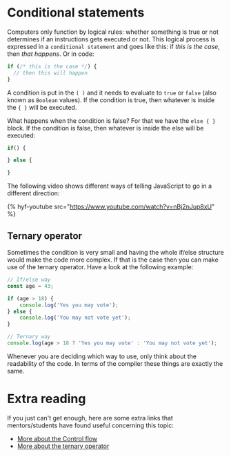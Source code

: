 # Conditional statements

Computers only function by logical rules: whether something is true or not determines if an instructions gets executed or not. This logical process is expressed in a `conditional statement` and goes like this: if _this is the case_, then _that happens_. Or in code:

```js
if (/* this is the case */) {
  // then this will happen
}
```

A condition is put in the `( )` and it needs to evaluate to `true` or `false` (also known as `Boolean` values). If the condition is true, then whatever is inside the `{ }` will be executed.

What happens when the condition is false? For that we have the `else { }` block. If the condition is false, then whatever is inside the else will be executed:

```js
if() {

} else {

}

```

The following video shows different ways of telling JavaScript to go in a different direction:

{% hyf-youtube src="https://www.youtube.com/watch?v=nBj2nJup8xU" %}

## Ternary operator

Sometimes the condition is very small and having the whole if/else structure would make the code more complex. If that is the case then you can make use of the ternary operator. Have a look at the following example:

```js
// If/else way
const age = 43;

if (age > 18) {
    console.log('Yes you may vote');
} else {
    console.log('You may not vote yet');
}

// Ternary way
console.log(age > 18 ? 'Yes you may vote' : 'You may not vote yet');
```

Whenever you are deciding which way to use, only think about the readability of the code. In terms of the compiler these things are exactly the same.

# Extra reading

If you just can't get enough, here are some extra links that mentors/students have found useful concerning this topic:

-   [More about the Control flow](https://dev.to/mugas/control-flow-in-javascript-246l)
-   [More about the ternary operator](https://www.javascripttutorial.net/javascript-ternary-operator/)
